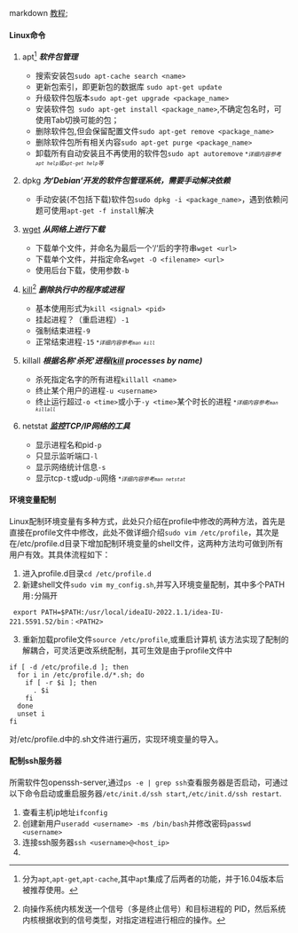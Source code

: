 markdown [教程](https://blog.csdn.net/u014061630/article/details/81359144);

#### Linux命令

1. apt[^1] ***软件包管理***
   [^1]:分为`apt`,`apt-get`,`apt-cache`,其中`apt`集成了后两者的功能，并于16.04版本后被推荐使用。
    * 搜索安装包`sudo apt-cache search <name>`
    * 更新包索引，即更新包的数据库 `sudo apt-get update`
    * 升级软件包版本`sudo apt-get upgrade <package_name>`
    * 安装软件包` sudo apt-get install <package_name>`,不确定包名时，可使用Tab切换可能的包；
    * 删除软件包,但会保留配置文件`sudo apt-get remove <package_name>`
    * 删除软件包所有相关内容`sudo apt-get purge <package_name>`
    * 卸载所有自动安装且不再使用的软件包`sudo apt autoremove`
     <font size=1>\**详细内容参考`apt help`或`apt-get help`等*</font>
   
2. dpkg ***为‘Debian‘开发的软件包管理系统，需要手动解决依赖***
    * 手动安装(不包括下载)软件包`sudo dpkg -i <package_name>`，遇到依赖问题可使用`apt-get -f install`解决 
3. [wget](http://lnmp.ailinux.net/wget) ***从网络上进行下载***
    * 下载单个文件，并命名为最后一个‘/‘后的字符串`wget <url>`
    * 下载单个文件，并指定命名`wget -O <filename> <url>`
    * 使用后台下载，使用参数`-b`
4. [kill](http://t.zoukankan.com/zh-dream-p-12336812.html)[^2] ***删除执行中的程序或进程***
   [^2]:向操作系统内核发送一个信号（多是终止信号）和目标进程的 PID，然后系统内核根据收到的信号类型，对指定进程进行相应的操作。
    * 基本使用形式为`kill <signal> <pid>`
    * 挂起进程？（重启进程）`-1`
    * 强制结束进程`-9`
    * 正常结束进程`-15`
   <font size=1>\**详细内容参考`man kill`*</font>
5. killall ***根据名称'杀死'进程(<u>kill</u> processes by name)***
   * 杀死指定名字的所有进程`killall <name>`
   * 终止某个用户的进程`-u <username>`
   * 终止运行超过`-o <time>`或小于`-y <time>`某个时长的进程
  <font size=1>\**详细内容参考`man killall`*</font>
6. netstat ***监控TCP/IP网络的工具***
   * 显示进程名和pid`-p`
   * 只显示监听端口`-l`
   * 显示网络统计信息`-s`
   * 显示tcp`-t`或udp`-u`网络
<font size=1>\**详细内容参考`man netstat`*</font>

#### 环境变量配制
Linux配制环境变量有多种方式，此处只介绍在profile中修改的两种方法，首先是直接在profile文件中修改，此处不做详细介绍`sudo vim /etc/profile`，其次是在/etc/profile.d目录下增加配制环境变量的shell文件，这两种方法均可做到所有用户有效。其具体流程如下：

1. 进入profile.d目录`cd /etc/profile.d`
2. 新建shell文件`sudo vim my_config.sh`,并写入环境变量配制，其中多个PATH用`:`分隔开
```shell
 export PATH=$PATH:/usr/local/ideaIU-2022.1.1/idea-IU-221.5591.52/bin：<PATH2>
```
3.  重新加载profile文件`source /etc/profile`,或重启计算机
该方法实现了配制的解耦合，可灵活更改系统配制，其可生效是由于profile文件中
```shell
if [ -d /etc/profile.d ]; then
  for i in /etc/profile.d/*.sh; do
    if [ -r $i ]; then
      . $i
    fi
  done
  unset i
fi
```
对/etc/profile.d中的.sh文件进行遍历，实现环境变量的导入。

#### 配制ssh服务器
所需软件包openssh-server,通过`ps -e | grep ssh`查看服务器是否启动，可通过以下命令启动或重启服务器`/etc/init.d/ssh start`,`/etc/init.d/ssh restart`.
1. 查看主机ip地址`ifconfig`
2. 创建新用户`useradd <username> -ms /bin/bash`并修改密码`passwd <username>`
3. 连接ssh服务器`ssh <username>@<host_ip>`
4. 
